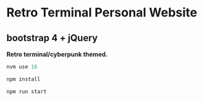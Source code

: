 # Retro Terminal Personal Website
 
## bootstrap 4 + jQuery

**Retro terminal/cyberpunk themed.**


```javascript
nvm use 16

npm install

npm run start
```
